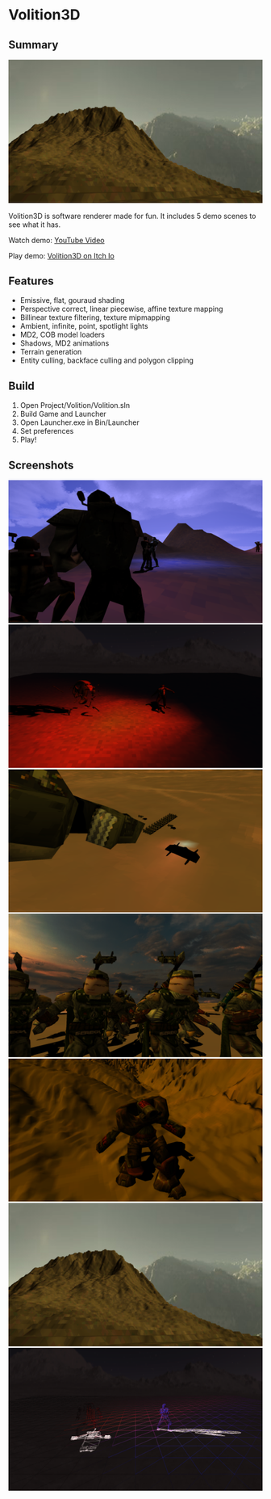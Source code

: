 # Volition3D

## Summary
![](Project/Images/GrandTerrain.png)

Volition3D is software renderer made for fun.
It includes 5 demo scenes to see what it has.

Watch demo: [YouTube Video](https://www.youtube.com/watch?v=Fexu4alx5lU)

Play demo: [Volition3D on Itch Io](https://snowfall-eagle.itch.io/volition3d-demo)

## Features
- Emissive, flat, gouraud shading
- Perspective correct, linear piecewise, affine texture mapping
- Billinear texture filtering, texture mipmapping
- Ambient, infinite, point, spotlight lights
- MD2, COB model loaders
- Shadows, MD2 animations
- Terrain generation
- Entity culling, backface culling and polygon clipping

## Build
1. Open Project/Volition/Volition.sln
2. Build Game and Launcher
3. Open Launcher.exe in Bin/Launcher
4. Set preferences
5. Play!

## Screenshots
![](Project/Images/Threat.png)
![](Project/Images/ShadowsAndLights.png)
![](Project/Images/Raid-2.png)
![](Project/Images/Raid-1.png)
![](Project/Images/BigGuy.png)
![](Project/Images/GrandTerrain.png)
![](Project/Images/ShadowsAndLights-Wireframe.png)

